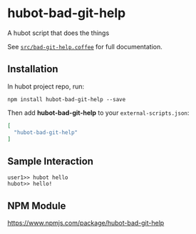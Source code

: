# hubot-bad-git-help

A hubot script that does the things

See [`src/bad-git-help.coffee`](src/bad-git-help.coffee) for full documentation.

## Installation

In hubot project repo, run:

`npm install hubot-bad-git-help --save`

Then add **hubot-bad-git-help** to your `external-scripts.json`:

```json
[
  "hubot-bad-git-help"
]
```

## Sample Interaction

```
user1>> hubot hello
hubot>> hello!
```

## NPM Module

https://www.npmjs.com/package/hubot-bad-git-help
